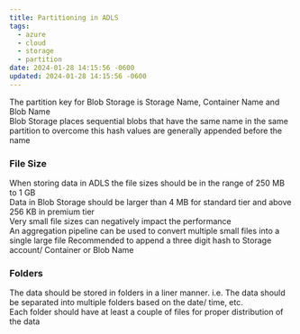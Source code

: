 ```yaml
---
title: Partitioning in ADLS
tags:
  - azure
  - cloud
  - storage
  - partition
date: 2024-01-28 14:15:56 -0600
updated: 2024-01-28 14:15:56 -0600
---
```


The partition key for Blob Storage is Storage Name, Container Name and Blob Name  
Blob Storage places sequential blobs that have the same name in the same partition to overcome this hash values are generally appended before the name

### File Size

When storing data in ADLS the file sizes should be in the range of 250 MB to 1 GB  
Data in Blob Storage should be larger than 4 MB for standard tier and above 256 KB in premium tier  
Very small file sizes can negatively impact the performance  
An aggregation pipeline can be used to convert multiple small files into a single large file
Recommended to append a three digit hash to Storage account/ Container or Blob Name

### Folders

The data should be stored in folders in a liner manner. i.e. The data should be separated into multiple folders based on the date/ time, etc.  
Each folder should have at least a couple of files for proper distribution of the data
